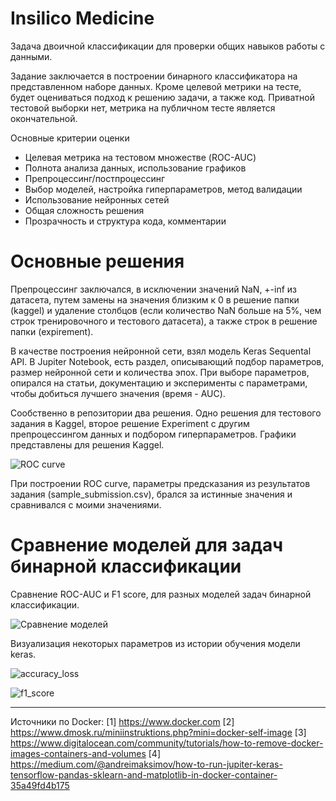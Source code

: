 # Insilico Medicine

Задача двоичной классификации для проверки общих навыков работы с данными.

Задание заключается в построении бинарного классификатора на представленном наборе данных. Кроме целевой метрики на тесте, будет оцениваться подход к решению задачи, а также код. Приватной тестовой выборки нет, метрика на публичном тесте является окончательной.

Основные критерии оценки
- Целевая метрика на тестовом множестве (ROC-AUC)
- Полнота анализа данных, использование графиков
- Препроцессинг/постпроцессинг
- Выбор моделей, настройка гиперпараметров, метод валидации
- Использование нейронных сетей
- Общая сложность решения
- Прозрачность и структура кода, комментарии

# Основные решения

Препроцессинг заключался, в исключении значений NaN, +-inf из датасета, путем замены на значения близким к 0 в решение папки (kaggel) и удаление столбцов (если количество NaN больше на 5%, чем строк тренировочного и тестового датасета), а также строк в решение папки (expirement).

В качестве построения нейронной сети, взял модель Keras Sequental API. В Jupiter Notebook, есть раздел, описывающий подбор параметров, размер нейронной сети и количества эпох. При выборе параметров, опирался на статьи, документацию и эксперименты с параметрами, чтобы добиться лучшего значения (время - AUC).

Сообственно в репозитории два решения. Одно решения для тестового задания в Kaggel, второе решение Experiment с другим препроцессингом данных и подбором гиперпараметров. Графики представлены для решения Kaggel.

![ROC curve](https://github.com/VladicNaAmure/Insilico-Medicine/raw/master/images/ROC_Kaggel.png)

При построении ROC curve, параметры предсказания из результатов задания (sample_submission.csv), брался за истинные значения и сравнивался с моими значениями.

# Сравнение моделей для задач бинарной классификации

Сравнение ROC-AUC и F1 score, для разных моделей задач бинарной классификации.

![Сравнение моделей](https://github.com/VladicNaAmure/Insilico-Medicine/raw/master/images/models_kaggel.png)

Визуализация некоторых параметров из истории обучения модели keras.

![accuracy_loss](https://github.com/VladicNaAmure/Insilico-Medicine/raw/master/images/accuracy_loss_Kaggel.png)

![f1_score](https://github.com/VladicNaAmure/Insilico-Medicine/raw/master/images/f1_score_Kaggel.png)

--------------------------
Источники по Docker:
[1] https://www.docker.com
[2] https://www.dmosk.ru/miniinstruktions.php?mini=docker-self-image
[3] https://www.digitalocean.com/community/tutorials/how-to-remove-docker-images-containers-and-volumes
[4] https://medium.com/@andreimaksimov/how-to-run-jupiter-keras-tensorflow-pandas-sklearn-and-matplotlib-in-docker-container-35a49fd4b175
